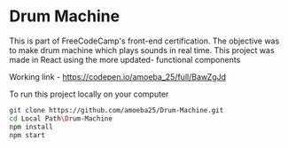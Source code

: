 # Drum Machine 

This is part of FreeCodeCamp's front-end certification. The objective was to make drum machine which plays sounds in real time. This project was made in React using the more updated- functional components

Working link - https://codepen.io/amoeba_25/full/BawZgJd

To run this project locally on your computer

```bash
git clone https://github.com/amoeba25/Drum-Machine.git
cd Local Path\Drum-Machine
npm install
npm start
```
